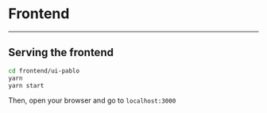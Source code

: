 # Frontend


---

## Serving the frontend

```bash
cd frontend/ui-pablo
yarn
yarn start
```

Then, open your browser and go to `localhost:3000`


